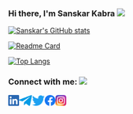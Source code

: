 ### Hi there, I'm Sanskar Kabra  <img src="https://github.com/blackcater/blackcater/raw/master/images/Hi.gif" height="32" />

<!--
**sanskar1306/sanskar1306** is a ✨ _special_ ✨ repository because its `README.md` (this file) appears on your GitHub profile.

Here are some ideas to get you started:

- 🔭 I’m currently working on ...
- 🌱 I’m currently learning ...
- 👯 I’m looking to collaborate on ...
- 🤔 I’m looking for help with ...
- 💬 Ask me about ...
- 📫 How to reach me: ...
- 😄 Pronouns: ...
- ⚡ Fun fact: ...
-->

[![Sanskar's GitHub stats](https://github-readme-stats.vercel.app/api?username=sanskar1306)](https://github.com/sanskar1306/github-readme-stats)

[![Readme Card](https://github-readme-stats.vercel.app/api/pin/?username=sanskar1306&repo=CineCup)](https://github.com/sanskar1306/CineCup)

[![Top Langs](https://github-readme-stats.vercel.app/api/top-langs/?username=sanskar1306&layout=compact)](https://github.com/sanskar1306)

### Connect with me: <img src="https://media.giphy.com/media/LnQjpWaON8nhr21vNW/giphy.gif" height="32">


[<img align="left" alt="Sanskar | LinkedIn" height="22px" src="LinkedIn.png" />][linkedin]
[<img align="left" alt="Sanskar | Telegram" height="22px" src="/Telegram.png" />][telegram]
[<img align="left" alt="Sanskar | Twitter" height="22px" src="/Twitter.png" />][twitter]
[<img align="left" alt="Sanskar | Facebook" height="22px" src="/Facebook.png" />][facebook]
[<img align="left" alt="Sanskar | Instagram" height="22px" src="/Instagram.png" />][instagram]



[linkedin]: https://www.linkedin.com/in/sabesan96
[telegram]: https://telegram.me/TheSabesan
[twitter]: https://twitter.com/TheSabesan
[facebook]: https://www.facebook.com/sathananthan.sabesan
[instagram]: https://www.instagram.com/s_sabesan
